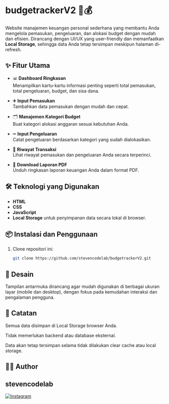 # budgetrackerV2 🧾💰

Website manajemen keuangan personal sederhana yang membantu Anda mengelola pemasukan, pengeluaran, dan alokasi budget dengan mudah dan efisien. Dirancang dengan UI/UX yang user-friendly dan memanfaatkan **Local Storage**, sehingga data Anda tetap tersimpan meskipun halaman di-refresh.

## ✨ Fitur Utama

- 📊 **Dashboard Ringkasan**  
  Menampilkan kartu-kartu informasi penting seperti total pemasukan, total pengeluaran, budget, dan sisa dana.

- ➕ **Input Pemasukan**  
  Tambahkan data pemasukan dengan mudah dan cepat.

- 🗂️ **Manajemen Kategori Budget**  
  Buat kategori alokasi anggaran sesuai kebutuhan Anda.

- ➖ **Input Pengeluaran**  
  Catat pengeluaran berdasarkan kategori yang sudah dialokasikan.

- 📜 **Riwayat Transaksi**  
  Lihat riwayat pemasukan dan pengeluaran Anda secara terperinci.

- 📄 **Download Laporan PDF**  
  Unduh ringkasan laporan keuangan Anda dalam format PDF.

## 🛠️ Teknologi yang Digunakan

- **HTML**  
- **CSS**  
- **JavaScript**  
- **Local Storage** untuk penyimpanan data secara lokal di browser.

## 📦 Instalasi dan Penggunaan

1. Clone repositori ini:
   ```bash
   git clone https://github.com/stevencodelab/budgetrackerV2.git

## 📱 Desain
Tampilan antarmuka dirancang agar mudah digunakan di berbagai ukuran layar (mobile dan desktop), dengan fokus pada kemudahan interaksi dan pengalaman pengguna.

## 📌 Catatan
Semua data disimpan di Local Storage browser Anda.

Tidak memerlukan backend atau database eksternal.

Data akan tetap tersimpan selama tidak dilakukan clear cache atau local storage.

## 👨‍💻 Author
## stevencodelab
<a href="https://instagram.com/_smrsn88" target="_blank">
<img src="https://img.shields.io/badge/Instagram-%40_smrsn88-E4405F?style=flat&logo=instagram&logoColor=white" alt="Instagram">
</a>


